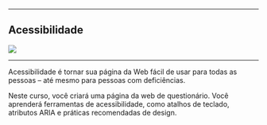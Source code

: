 <hr>
<h2>Acessibilidade</h2>


<img src="/calculadora/images/Screenshot 2024-05-24 194738.png">

<hr>

<p>
Acessibilidade é tornar sua página da Web fácil de usar para todas as pessoas – até mesmo para pessoas com deficiências.

Neste curso, você criará uma página da web de questionário. Você aprenderá ferramentas de acessibilidade, como atalhos de teclado, atributos ARIA e práticas recomendadas de design.</p>




